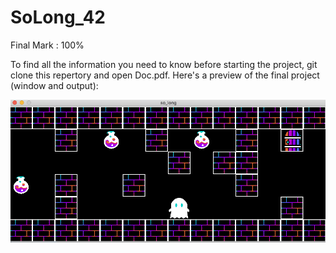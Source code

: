 # SoLong_42

Final Mark : 100%

To find all the information you need to know before starting the project, git clone this repertory and open Doc.pdf.
Here's a preview of the final project (window and output):

![alt text](https://github.com/mboy29/SoLong_42/blob/main/Preview.png)
